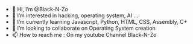 - 👋 Hi, I’m @Black-N-Zo
- 👀 I’m interested in hacking, operating system, AI ...
- 🌱 I’m currently learning Javascript, Python, HTML, CSS, Assembly, C+
- 💞️ I’m looking to collaborate on Operating System creation
- 📫 How to reach me : On my youtube Channel Black-N-Zo

<!---
Black-N-Zo/Black-N-Zo is a ✨ special ✨ repository because its `README.md` (this file) appears on your GitHub profile.
You can click the Preview link to take a look at your changes.
--->
